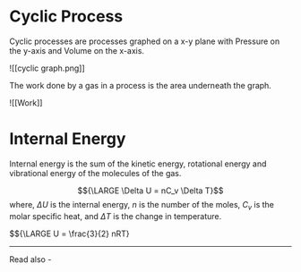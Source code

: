 # Cyclic Process

Cyclic processes are processes graphed on a x-y plane with Pressure on the y-axis and Volume on the x-axis. 


![[cyclic graph.png]]

The work done by a gas in a process is the area underneath the graph.

![[Work]]

# Internal Energy

Internal energy is the sum of the kinetic energy, rotational energy and vibrational energy of the molecules of the gas. 

$${\LARGE \Delta U = nC_v \Delta T}$$
where, ${\Delta U}$ is the internal energy,
*n* is the number of the moles,
${C_v}$ is the molar specific heat, and
${\Delta T}$ is the change in temperature.

$${\LARGE U = \frac{3}{2} nRT}

---
Read also - 
